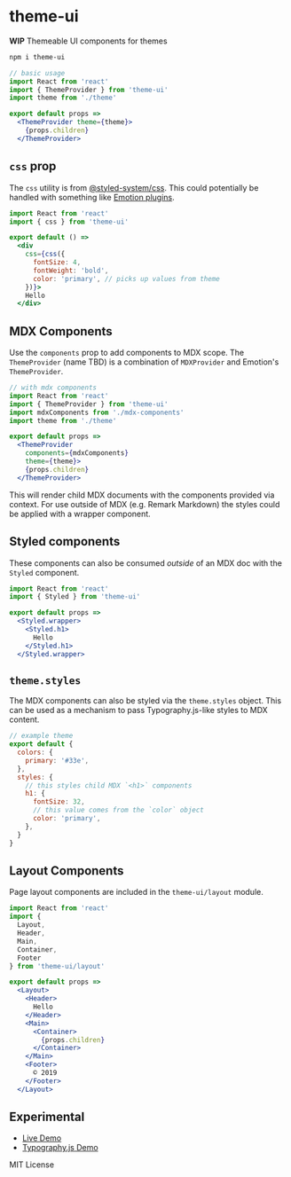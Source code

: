 
# theme-ui

**WIP** Themeable UI components for themes

```sh
npm i theme-ui
```

```jsx
// basic usage
import React from 'react'
import { ThemeProvider } from 'theme-ui'
import theme from './theme'

export default props =>
  <ThemeProvider theme={theme}>
    {props.children}
  </ThemeProvider>
```

## `css` prop

The `css` utility is from [@styled-system/css](https://styled-system.com/css/).
This could potentially be handled with something like [Emotion plugins](https://github.com/emotion-js/emotion/pull/1299).

```jsx
import React from 'react'
import { css } from 'theme-ui'

export default () =>
  <div
    css={css({
      fontSize: 4,
      fontWeight: 'bold',
      color: 'primary', // picks up values from theme
    })}>
    Hello
  </div>
```

## MDX Components

Use the `components` prop to add components to MDX scope.
The `ThemeProvider` (name TBD) is a combination of `MDXProvider` and Emotion's `ThemeProvider`.

```jsx
// with mdx components
import React from 'react'
import { ThemeProvider } from 'theme-ui'
import mdxComponents from './mdx-components'
import theme from './theme'

export default props =>
  <ThemeProvider
    components={mdxComponents}
    theme={theme}>
    {props.children}
  </ThemeProvider>
```

This will render child MDX documents with the components provided via context.
For use outside of MDX (e.g. Remark Markdown) the styles could be applied with a wrapper component.

## Styled components

These components can also be consumed *outside* of an MDX doc with the `Styled` component.

```jsx
import React from 'react'
import { Styled } from 'theme-ui'

export default props =>
  <Styled.wrapper>
    <Styled.h1>
      Hello
    </Styled.h1>
  </Styled.wrapper>
```

## `theme.styles`

The MDX components can also be styled via the `theme.styles` object.
This can be used as a mechanism to pass Typography.js-like styles to MDX content.

```js
// example theme
export default {
  colors: {
    primary: '#33e',
  },
  styles: {
    // this styles child MDX `<h1>` components
    h1: {
      fontSize: 32,
      // this value comes from the `color` object
      color: 'primary',
    },
  }
}
```

## Layout Components

Page layout components are included in the `theme-ui/layout` module.

```jsx
import React from 'react'
import {
  Layout,
  Header,
  Main,
  Container,
  Footer
} from 'theme-ui/layout'

export default props =>
  <Layout>
    <Header>
      Hello
    </Header>
    <Main>
      <Container>
        {props.children}
      </Container>
    </Main>
    <Footer>
      © 2019
    </Footer>
  </Layout>
```

## Experimental

- [Live Demo](https://theme-ui.now.sh/demo)
- [Typography.js Demo](https://theme-ui.now.sh/typography)

MIT License
